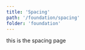 ```yaml
---
title: 'Spacing'
path: '/foundation/spacing'
folder: 'foundation'
---
```


this is the spacing page

